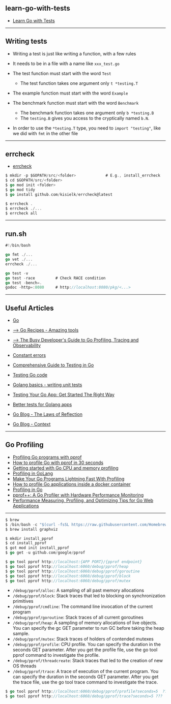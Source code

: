 ## learn-go-with-tests

* [Learn Go with Tests](https://quii.gitbook.io/learn-go-with-tests/)

***

## Writing tests

* Writing a test is just like writing a function, with a few rules
* It needs to be in a file with a name like `xxx_test.go`
* The test function must start with the word `Test`
  - The test function takes one argument only `t *testing.T`
* The example function must start with the word `Example`
* The benchmark function must start with the word `Benchmark`
  - The benchmark function takes one argument only `b *testing.B`
  - The `testing.B` gives you access to the cryptically named `b.N`.

* In order to use the `*testing.T` type, you need to `import "testing"`, like we did with `fmt` in the other file

***

## errcheck

* [errcheck](https://github.com/kisielk/errcheck)

```go
$ mkdir -p $GOPATH/src/<folder>             # E.g., install_errcheck
$ cd $GOPATH/src/<folder>
$ go mod init <folder>
$ go mod tidy
$ go install github.com/kisielk/errcheck@latest

$ errcheck .
$ errcheck ./...
$ errcheck all
```
***

## run.sh

```go
#!/bin/bash

go fmt ./...
go vet ./...
errcheck ./...

go test -v
go test -race         # Check RACE condition
go test -bench=.
godoc -http=:8080     # http://localhost:8080/pkg/<...>
```

***

## Useful Articles
* [Go](https://wiki.nikiv.dev/programming-languages/go/)
* [--> Go Recipes - Amazing tools](https://github.com/nikolaydubina/go-recipes)
* [--> The Busy Developer's Guide to Go Profiling, Tracing and Observability](https://github.com/DataDog/go-profiler-notes/blob/main/guide/README.md)
* [Constant errors](https://dave.cheney.net/2016/04/07/constant-errors)
* [Comprehensive Guide to Testing in Go](https://blog.jetbrains.com/go/2022/11/22/comprehensive-guide-to-testing-in-go/)
* [Testing Go code](https://subscription.packtpub.com/book/programming/9781838559335/11/ch11lvl1sec145/testing-go-code)
* [Golang basics - writing unit tests](https://blog.alexellis.io/golang-writing-unit-tests/)
* [Testing Your Go App: Get Started The Right Way](https://www.toptal.com/go/your-introductory-course-to-testing-with-go)
* [Better tests for Golang apps](https://levelup.gitconnected.com/better-tests-for-golang-apps-681ed2338677)

* [Go Blog - The Laws of Reflection](https://go.dev/blog/laws-of-reflection)
* [Go Blog - Context](https://go.dev/blog/context)

***

## Go Profiling
* [Profiling Go programs with pprof](https://jvns.ca/blog/2017/09/24/profiling-go-with-pprof/)
* [How to profile Go with pprof in 30 seconds](https://dev.to/agamm/how-to-profile-go-with-pprof-in-30-seconds-592a)
* [Getting started with Go CPU and memory profiling](https://flaviocopes.com/golang-profiling/)
* [Profiling in GoLang](https://golangdocs.com/profiling-in-golang)
* [Make Your Go Programs Lightning Fast With Profiling](https://code.tutsplus.com/tutorials/make-your-go-programs-lightning-fast-with-profiling--cms-29809)
* [How to profile Go applications inside a docker container](https://bruinsslot.jp/post/profiling-golang-docker-2/)
* [Profiling in Go](https://betterprogramming.pub/profiling-in-go-78cf71f81a07)
* [pprof++: A Go Profiler with Hardware Performance Monitoring](https://www.uber.com/blog/pprof-go-profiler/)
* [Performance Measuring, Profiling, and Optimizing Tips for Go Web Applications](https://articles.wesionary.team/performance-measuring-profiling-and-optimizing-tips-for-go-web-applications-20f2f812ff6e)

***

```go
$ brew
$ /bin/bash -c "$(curl -fsSL https://raw.githubusercontent.com/Homebrew/install/HEAD/install.sh)"
$ brew install graphviz
```

```go
$ mkdir install_pprof
$ cd install_pprof
$ got mod init install_pprof
$ go get -u github.com/google/pprof
```

```go
$ go tool pprof http://localhost:{APP PORT}/{pprof endpoint}
$ go tool pprof http://localhost:6060/debug/pprof/heap
$ go tool pprof http://localhost:6060/debug/pprof/goroutine
$ go tool pprof http://localhost:6060/debug/pprof/block
$ go tool pprof http://localhost:6060/debug/pprof/mutex
```

* `/debug/pprof/alloc`:         A sampling of all past memory allocations
* `/debug/pprof/block`:         Stack traces that led to blocking on synchronization primitives
* `/debug/pprof/cmdline`:       The command line invocation of the current program
* `/debug/pprof/goroutine`:     Stack traces of all current goroutines
* `/debug/pprof/heap`:          A sampling of memory allocations of live objects. You can specify the gc GET parameter to run GC before taking the heap sample.
* `/debug/pprof/mutex`:         Stack traces of holders of contended mutexes
* `/debug/pprof/profile`:       CPU profile. You can specify the duration in the seconds GET parameter. After you get the profile file, use the go tool pprof command to investigate the profile.
* `/debug/pprof/threadcreate`:  Stack traces that led to the creation of new OS threads
* `/debug/pprof/trace`:         A trace of execution of the current program. You can specify the duration in the seconds GET parameter. After you get the trace file, use the go tool trace command to investigate the trace.

```go
$ go tool pprof http://localhost:6060/debug/pprof/profile?seconds=5  ???
$ go tool pprof http://localhost:6060/debug/pprof/trace?seconds=5 ???
```
